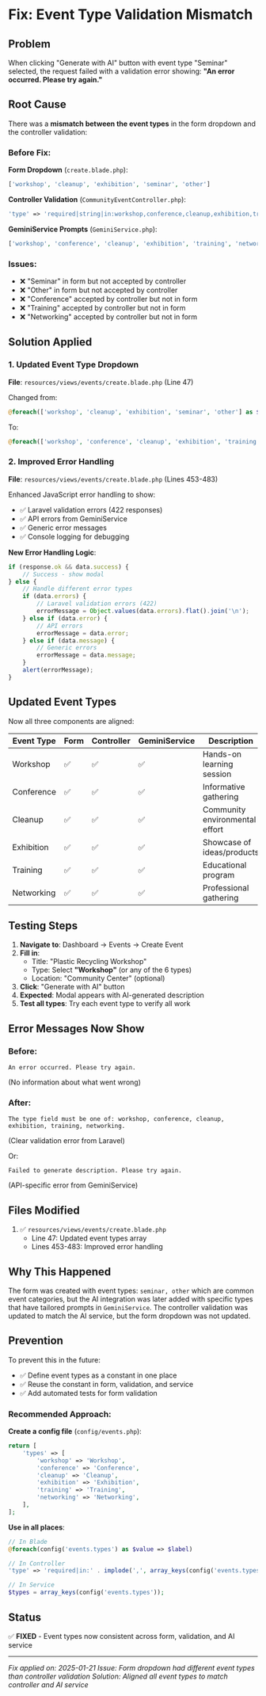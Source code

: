 # Fix: Event Type Validation Mismatch

## Problem
When clicking "Generate with AI" button with event type "Seminar" selected, the request failed with a validation error showing: **"An error occurred. Please try again."**

## Root Cause
There was a **mismatch between the event types** in the form dropdown and the controller validation:

### Before Fix:

**Form Dropdown** (`create.blade.php`):
```php
['workshop', 'cleanup', 'exhibition', 'seminar', 'other']
```

**Controller Validation** (`CommunityEventController.php`):
```php
'type' => 'required|string|in:workshop,conference,cleanup,exhibition,training,networking'
```

**GeminiService Prompts** (`GeminiService.php`):
```php
['workshop', 'conference', 'cleanup', 'exhibition', 'training', 'networking']
```

### Issues:
- ❌ "Seminar" in form but not accepted by controller
- ❌ "Other" in form but not accepted by controller  
- ❌ "Conference" accepted by controller but not in form
- ❌ "Training" accepted by controller but not in form
- ❌ "Networking" accepted by controller but not in form

## Solution Applied

### 1. Updated Event Type Dropdown
**File**: `resources/views/events/create.blade.php` (Line 47)

Changed from:
```php
@foreach(['workshop', 'cleanup', 'exhibition', 'seminar', 'other'] as $type)
```

To:
```php
@foreach(['workshop', 'conference', 'cleanup', 'exhibition', 'training', 'networking'] as $type)
```

### 2. Improved Error Handling
**File**: `resources/views/events/create.blade.php` (Lines 453-483)

Enhanced JavaScript error handling to show:
- ✅ Laravel validation errors (422 responses)
- ✅ API errors from GeminiService
- ✅ Generic error messages
- ✅ Console logging for debugging

**New Error Handling Logic**:
```javascript
if (response.ok && data.success) {
    // Success - show modal
} else {
    // Handle different error types
    if (data.errors) {
        // Laravel validation errors (422)
        errorMessage = Object.values(data.errors).flat().join('\n');
    } else if (data.error) {
        // API errors
        errorMessage = data.error;
    } else if (data.message) {
        // Generic errors
        errorMessage = data.message;
    }
    alert(errorMessage);
}
```

## Updated Event Types

Now all three components are aligned:

| Event Type | Form | Controller | GeminiService | Description |
|------------|------|------------|---------------|-------------|
| Workshop | ✅ | ✅ | ✅ | Hands-on learning session |
| Conference | ✅ | ✅ | ✅ | Informative gathering |
| Cleanup | ✅ | ✅ | ✅ | Community environmental effort |
| Exhibition | ✅ | ✅ | ✅ | Showcase of ideas/products |
| Training | ✅ | ✅ | ✅ | Educational program |
| Networking | ✅ | ✅ | ✅ | Professional gathering |

## Testing Steps

1. **Navigate to**: Dashboard → Events → Create Event
2. **Fill in**:
   - Title: "Plastic Recycling Workshop"
   - Type: Select **"Workshop"** (or any of the 6 types)
   - Location: "Community Center" (optional)
3. **Click**: "Generate with AI" button
4. **Expected**: Modal appears with AI-generated description
5. **Test all types**: Try each event type to verify all work

## Error Messages Now Show

### Before:
```
An error occurred. Please try again.
```
(No information about what went wrong)

### After:
```
The type field must be one of: workshop, conference, cleanup, exhibition, training, networking.
```
(Clear validation error from Laravel)

Or:
```
Failed to generate description. Please try again.
```
(API-specific error from GeminiService)

## Files Modified

1. ✅ `resources/views/events/create.blade.php`
   - Line 47: Updated event types array
   - Lines 453-483: Improved error handling

## Why This Happened

The form was created with event types: `seminar, other` which are common event categories, but the AI integration was later added with specific types that have tailored prompts in `GeminiService`. The controller validation was updated to match the AI service, but the form dropdown was not updated.

## Prevention

To prevent this in the future:
- ✅ Define event types as a constant in one place
- ✅ Reuse the constant in form, validation, and service
- ✅ Add automated tests for form validation

### Recommended Approach:

**Create a config file** (`config/events.php`):
```php
return [
    'types' => [
        'workshop' => 'Workshop',
        'conference' => 'Conference',
        'cleanup' => 'Cleanup',
        'exhibition' => 'Exhibition',
        'training' => 'Training',
        'networking' => 'Networking',
    ],
];
```

**Use in all places**:
```php
// In Blade
@foreach(config('events.types') as $value => $label)

// In Controller
'type' => 'required|in:' . implode(',', array_keys(config('events.types')))

// In Service
$types = array_keys(config('events.types'));
```

## Status
✅ **FIXED** - Event types now consistent across form, validation, and AI service

---
*Fix applied on: 2025-01-21*
*Issue: Form dropdown had different event types than controller validation*
*Solution: Aligned all event types to match controller and AI service*
